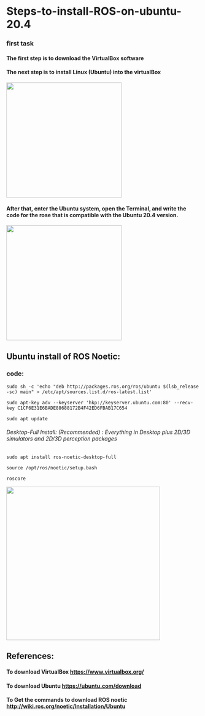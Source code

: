 # Steps-to-install-ROS-on-ubuntu-20.4
### first task
#### The first step is to download the VirtualBox software
#### The next step is to install Linux (Ubuntu) into the virtualBox 

<div>
<img src="https://user-images.githubusercontent.com/109974986/182042367-c7f19854-bd62-43d8-a8f9-f0f3b30fb2d8.jpg" width="300">
  </div>
  
#### After that, enter the Ubuntu system, open the Terminal, and write the code for the rose that is compatible with the Ubuntu 20.4 version.

<div>
<img src="https://user-images.githubusercontent.com/109974986/182042603-03c37d0d-c223-4d71-afb3-6b6e6846ab0d.jpg" width="300">
      </div>
      
## Ubuntu install of ROS Noetic:
### code:
```
sudo sh -c 'echo "deb http://packages.ros.org/ros/ubuntu $(lsb_release -sc) main" > /etc/apt/sources.list.d/ros-latest.list'
```
```
sudo apt-key adv --keyserver 'hkp://keyserver.ubuntu.com:80' --recv-key C1CF6E31E6BADE88688172B4F42ED6FBAB17C654
```
```
sudo apt update
```
###### Desktop-Full Install: (Recommended) : Everything in Desktop plus 2D/3D simulators and 2D/3D perception packages
```
sudo apt install ros-noetic-desktop-full
```
```
source /opt/ros/noetic/setup.bash
```
```
roscore
```
<div>
<img src="https://user-images.githubusercontent.com/109974986/182045628-f142cab4-897b-4e67-8697-ccc1cc2d1963.jpg" width="400">
  </div>
  
  ## References:
#### To download VirtualBox https://www.virtualbox.org/
#### To download Ubuntu https://ubuntu.com/download
#### To Get the commands to download ROS noetic http://wiki.ros.org/noetic/Installation/Ubuntu
